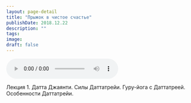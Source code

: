 ```yaml
---
layout: page-detail
title: "Прыжок в чистое счастье"
publishDate: 2018.12.22
description: ""
tags:
image:
draft: false
---
```


<audio title="2018.12.22 - Прыжок в чистое счастье.mp3" src="/upload/iblock/e67/e67bc34a2f24611eb7f7793f27f218f2.mp3" controls=""></audio>

 Лекция 1\. Датта Джаянти. Силы Даттатрейи. Гуру-йога с Даттатреей. Особенности Даттатрейи.

  
